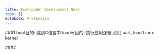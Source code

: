 ```yaml
---
title: Bootloader Development Note
tags: []
notebook: Profession
---
```


###1
boot目的:
跳到C语言中
loader目的: 执行应用逻辑,点灯,uart, load Linux kernel

###2
